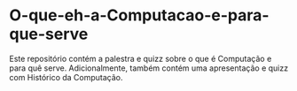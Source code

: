 # O-que-eh-a-Computacao-e-para-que-serve
Este repositório contém a palestra e quizz sobre o que é Computação e para quê serve.
Adicionalmente, também contém uma apresentação e quizz com Histórico da Computação.
